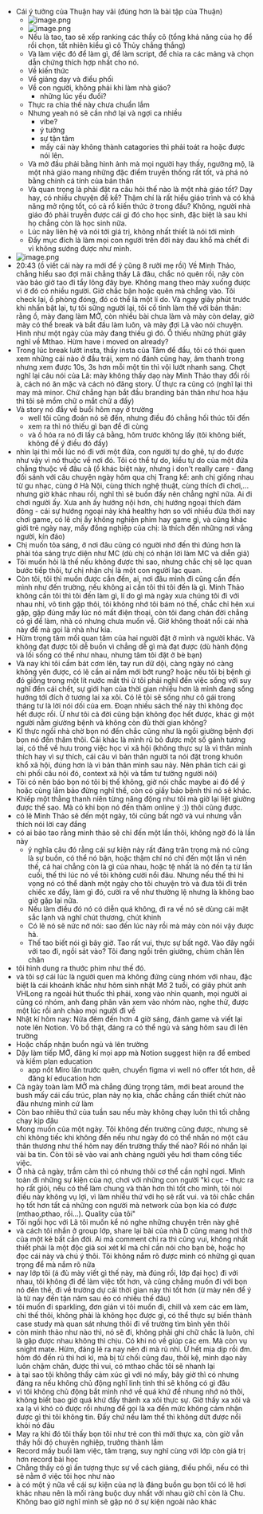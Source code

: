 - Cái ý tưởng của Thuận hay vãi (đúng hơn là bài tập của Thuận)
	- ![image.png](../assets/image_1668259138685_0.png)
	- ![image.png](../assets/image_1668259114836_0.png)
	- Nếu là tao, tao sẽ xếp ranking các thầy cô (tổng khả năng của họ để rồi chọn, tất nhiên kiểu gì cô Thủy chẳng thắng)
	- Và làm việc đó để làm gì, để làm script, để chia ra các mảng và chọn dẫn chứng thích hợp nhất cho nó.
	- Về kiến thức
	- Về giảng dạy và điều phối
	- Về con người, không phải khi làm nhà giáo?
		- những lúc yếu đuối?
	- Thực ra chia thế này chưa chuẩn lắm
	- Nhưng yeah nó sẽ cần nhớ lại và ngợi ca nhiều
		- vibe?
		- ý tưởng
		- sự tận tâm
		- mấy cái này không thành catagories thì phải toát ra hoặc được nói lên.
	- Và mở đầu phải bằng hình ảnh mà mọi người hay thấy, ngưỡng mộ, là một nhà giáo mang những đặc điểm truyền thống rất tốt, và phá nó bằng chính cá tính của bản thân
	- Và quan trọng là phải đặt ra câu hỏi thế nào là một nhà giáo tốt? Dạy hay, có nhiều chuyện để kể? Thậm chí là rất hiểu giáo trình và có khả năng mở rộng tốt, có cả rổ kiến thức ở trong đầu? Không, người nhà giáo đó phải truyền được cái gì đó cho học sinh, đặc biệt là sau khi họ chẳng còn là học sinh nữa.
	- Lúc này liên hệ và nói tới giá trị, không nhất thiết là nói tới mình
	- Đấy mục đích là làm mọi con người trên đời này đau khổ mà chết đi vì không sướng được như mình.
- ![image.png](../assets/image_1668259092865_0.png)
- 20:43 (ồ viết cái này ra mới để ý cũng 8 rưỡi mẹ rồi) Về Minh Thảo, chẳng hiểu sao đợi mãi chẳng thấy Lã đâu, chắc nó quên rồi, nãy còn vào bảo giờ tao đi tẩy lông đây bye. Không mang theo mày xuống được vì ở đó có nhiều người. Giờ chắc bận hoặc quên mà chẳng vào. Tôi check lại, ồ phòng đóng, đó có thể là một lí do. Và ngay giây phút trước khi nhấn bật lại, tự tôi sững người lại, tôi cố tình làm thế với bản thân: rằng ồ, mày đang làm MỞ, còn nhiều bài chưa làm và mày còn delay, giờ mày có thể break và bắt đầu làm luôn, và mày đợi Lã vào nói chuyện. Hình như một ngày của mày đang thiếu gì đó. Ồ thiếu những phút giây nghĩ về Mthao. Hừm have i moved on already?
- Trong lúc break lướt insta, thấy insta của Tâm để đầu, tôi có thói quen xem những cái nào ở đầu trái, xem nó đánh cũng hay, âm thanh trong nhưng xem được 10s, 3s hơn mỗi một tin thì vội lướt nhanh sang. Chợt nghĩ lại câu nói của Lã: mày không thấy dạo này Minh Thảo thay đổi rồi à, cách nó ăn mặc và cách nó đăng story. Ừ thực ra cũng có (nghĩ lại thì may mà minor. Chứ chẳng hạn bắt đầu branding bản thân như hoa hậu thì tôi sẽ mồm chữ o mắt chữ a đấy)
- Và story nó đầy về buổi hôm nay ở trường
	- well tôi cũng đoán nó sẽ đến, nhưng điều đó chẳng hối thúc tôi đến
	- xem ra thì nó thiếu gì bạn để đi cùng
	- và ồ hóa ra nó đi lấy cả bằng, hôm trước không lấy (tôi không biết, không để ý điều đó đấy)
- nhìn lại thì mỗi lúc nó đi với một đứa, con người tự do ghê, tự do được như vậy vì nó thuộc về nơi đó. Tôi có thể tự do, kiểu tự do của một đứa chẳng thuộc về đâu cả (ồ khác biệt này, nhưng i don't really care - đang đối sánh với câu chuyện ngày hôm qua chị Trang kể: anh chị giống nhau từ gu nhạc, cùng ở Hà Nội, cùng thích nghệ thuật, cùng thích đi chơi,... nhưng giờ khác nhau rồi, nghĩ thì sẽ buồn đấy nên chẳng nghĩ nữa. Ai đi chơi người ấy. Xưa anh ấy hướng nội hơn, chị hướng ngoại thích đám đông - cái sự hướng ngoại này khá healthy hơn so với nhiều đứa thời nay chơi game, có lẽ chị ấy không nghiện phim hay game gì, và cũng khác giới trẻ ngày nay, mấy đồng nghiệp của chị: là thích đến những nơi vắng người, kín đáo)
- Chị muốn tỏa sáng, ở nơi đâu cũng có người nhớ đến thì đúng hơn là phải tỏa sáng trực diện như MC (dù chị có nhận lời làm MC và diễn giả)
- Tôi muốn hỏi là thế nếu không được thì sao, nhưng chắc chị sẽ lạc quan bước tiếp thôi, tự chị nhận chị là một con người lạc quan.
- Còn tôi, tôi thì muốn được cần đến, ai, nơi đâu mình đi cũng cần đến mình  như đến trường, nếu không ai cần tôi thì tôi đến là gì. Minh Thảo không cần tôi thì tôi đến làm gì, lí do gì mà ngày xưa chúng tôi đi với nhau nhỉ, vô tình gặp thôi, tôi không nhớ tôi bám nó thế, chắc chỉ hên xui gặp, gặp đúng mấy lúc nó mất điện thoại, còn tôi đang chán đời chẳng có gì để làm, nhà có nhưng chưa muốn về. Giờ không thoát nổi cái nhà này để mà gọi là nhà như kia.
- Hừm trọng tâm mối quan tâm của hai người đặt ở mình và người khác. Và không đạt được tôi dễ buồn vì chẳng dễ gì mà đạt được (dù hành động và lối sống có thể như nhau, nhưng tâm tôi đặt ở bè bạn)
- Và nay khi tôi cầm bát cơm lên, tay run dữ dội, càng ngày nó càng không yên được, có lẽ cần ai nắm mới bớt  rung? hoặc nếu tôi bị bệnh gì đó giống trong một lít nước mắt thì ừ tôi phải nghĩ đến việc sống với suy nghĩ đến cái chết, sự giới hạn của thời gian nhiều hơn là mình đang sống hướng tới đích ở tương lai xa xôi. Có lẽ tôi sẽ sống như cô gái trong tháng tư là lời nói dối của em. Đoạn nhiều sách thế này thì không đọc hết được rồi. Ừ như tôi cả đời cũng bận không đọc hết được, khác gì một người nằm giường bệnh và không còn đủ thời gian không?
- KÌ thực ngồi nhà chờ bọn nó đến chắc cũng như là ngồi giường bệnh đợi bọn nó đến thăm thôi. Cái khác là mình rũ bỏ được một số gánh tương lai, có thể về hưu trong việc học vì xã hội (không thực sự là vì thân mình thích hay vì sự thích, cái câu vì bản thân người ta nói đặt trong khuôn khổ xã hội, đúng hơn là vì bản thân mình sau này. Nên phân tích cái gì chi phối câu nói đó, context xã hội và tầm tư tưởng người nói)
- Tôi có nên báo bọn nó tôi bị thế không, giờ nói chắc maybe ai đó để ý hoặc cùng lắm bảo đừng nghĩ thế, còn có giấy báo bệnh thì nó sẽ khác.
- Khiếp một thằng thanh niên từng năng động như tôi mà giờ lại liệt giường được thế sao. Mà có khi bọn nó đến thăm online ý :)) thôi cũng được.
- có lẽ Minh Thảo sẽ đến một ngày, tôi cũng bất ngờ và vui nhưng vẫn thích nói lời cay đắng
- có ai bảo tao rằng minh thảo sẽ chỉ đến một lần thôi, không ngờ đó là lần này
	- ý nghĩa câu đó rằng cái sự kiện này rất đáng trân trọng mà nó cũng là sự buồn, có thể nó bận, hoặc thậm chí nó chỉ đến một lần vì nên thế, cả hai chẳng còn là gì của nhau, hoặc tệ nhất là nó đến tạ từ lần cuối, thế thì lúc nó về tôi không cười nổi đâu. Nhưng nếu thế thì hi vọng nó có thể dành một ngày cho tôi chuyện trò và đưa tôi đi trên chiếc xe đẩy, làm gì đó, cười ra về như thường lệ nhưng là không bao giờ gặp lại nữa.
	- Nếu làm điều đó nó có diễn quá không, đi ra về nó sẽ dùng cái mặt sắc lạnh và nghĩ chút thương, chút khinh
	- Có lẽ nó sẽ nức nở nói: sao đến lúc này rồi mà mày còn nói vậy được hả.
	- Thế tao biết nói gì bây giờ. Tao rất vui, thực sự bất ngờ. Vào đây ngồi với tao đi, ngồi sát vào? Tôi đang ngồi trên giường, chùm chăn lên chân
- tôi hình dung ra thước phim như thế đó.
- và tôi sợ cái lúc là người quen mà không đứng cùng nhóm với nhau, đặc biệt là cái khoảnh khắc như hôm sinh nhật Mở 2 tuổi, có giây phút anh VHLong ra ngoài hút thuốc thì phải, xong vào nhìn quanh, mọi người ai cũng có nhóm, anh đang phân vân xem vào nhóm nào, nghe thử, được một lúc rồi anh chào mọi người đi về
- Nhật kí hôm nay: Nửa đêm đến hơn 4 giờ sáng, đánh game và viết lại note lên Notion. Vô bổ thật, đáng ra có thể ngủ và sáng hôm sau đi lên trường
- Hoặc chấp nhận buồn ngủ và lên trường
- Dậy làm tiếp MỞ, đăng kí mọi app mà Notion suggest hiện ra để embed và kiếm plan education
	- app nốt Miro lần trước quên, chuyển figma vì well nó offer tốt hơn, dễ đăng kí education hơn
- Cả ngày toàn làm MỞ mà chẳng đúng trọng tâm, mới beat around the bush mấy cái cấu trúc, plan này nọ kia, chắc chẳng cần thiết chút nào đâu nhưng mình cứ làm
- Còn bao nhiêu thứ của tuần sau nếu mày không chạy luôn thì tối chẳng chạy kịp đâu
- Mong muốn của một ngày. Tôi không đến trường cũng được, nhưng sẽ chỉ không tiếc khi không đến nếu như ngày đó có thể nhắn nó một câu thân thương như thế hôm nay đến trường thấy thế nào? Rồi nó nhắn lại vài ba tin. Còn tôi sẽ vào vai anh chàng người yêu hơi tham công tiếc việc.
- Ở nhà cả ngày, trầm cảm thì có nhưng thôi cơ thể cần nghỉ ngơi. Mình toàn đi những sự kiện của nợ, chơi với những con người "kì cục - thực ra họ rất giỏi, nếu có thể làm chung và thân hơn thì tốt cho mình, tôi nói điều này không vụ lợi, vì làm nhiều thứ với họ sẽ rất vui. và tôi chắc chắn họ tốt hơn tất cả những con người mà network của bọn kia có được (mthao,pthao, rồi...). Quality của tôi"
- Tối ngồi học với Lã tôi muốn kể nó nghe những chuyện trên này ghê
- và cách tôi nhắn ở group lớp, share lại bài của nhà D cũng mang hơi thở của một kẻ bất cần đời. Ai mà comment chỉ ra thì cũng vui, không nhất thiết phải là một độc giả soi xét kĩ mà chỉ cần nói cho bạn bè, hoặc họ đọc cái này và chú ý thôi. Tôi không nắm rõ được mình có những gì quan trọng để mà nắm rõ nữa
- nay lớp tôi (á đù mày viết gì thế này, mà đúng rồi, lớp đại học) đi với nhau, tôi không đi để làm việc tốt hơn, và cũng chẳng muốn đi với bọn nó đến thế, đi về trường dự cái thời gian này thì tốt hơn (ừ mày nên để ý là từ nay đến tận năm sau éo có nhiều thế đâu)
- tôi muốn đi sparkling, đơn giản vì tôi muốn đi, chill và xem các em làm, chỉ thế thôi, không phải là không học được gì, có thể thực sự biến thành case study mà quan sát nhưng thôi đi về trường tìm bình yên thôi
- còn minh thảo như nào thì, nó sẽ đi, không phải ghi chữ chắc là luôn, chỉ là gặp được nhau không thì chịu. Có khi nó về giúp các em. Mà còn vụ snight mate. Hừm, đáng lẽ ra nay nên đi mà rủ nhỉ. Ừ hết mịa dịp rồi đm. hôm đó đến rủ thì hơi kì, mà bị từ chối cũng đau, thôi kệ, mình dạo này luôn chậm chân, được thì vui, có mthao chắc tôi sẽ nhanh lại
- à tại sao tôi không thấy cảm xúc gì với nó mấy, bây giờ thì có nhưng đáng ra nếu không chủ động nghĩ linh tinh thì sẽ không có gì đâu
- vì tôi không chủ động bắt mình nhớ về quá khứ để nhung nhớ nó thôi, không biết bao giờ quá khứ đấy thành xa xôi thực sự. Giờ thấy xa xôi và xa lạ vì khó có được rồi nhưng để gọi là xa đến mức không cảm nhận được gì thì tôi không tin. Đấy chứ nếu làm thế thì không dứt được nổi khỏi nó đâu
- May ra khi đó tôi thấy bọn tôi như trẻ con thì mới thực xa, còn giờ vẫn thấy hồi đó chuyên nghiệp, trưởng thành lắm
- Record mấy buổi làm việc, tâm trạng, suy nghĩ cùng với lớp còn giá trị hơn record bài học
- Chẳng thấy có gì ấn tượng thực sự về cách giảng, điều phối, nếu có thì sẽ nằm ở việc tôi học như nào
- à có một ý nữa về cái sự kiện của nợ là đáng buồn gu bọn tôi có lẽ hơi khác nhau nên là mối ràng buộc duy nhất với nhau giờ chỉ còn là Chu. Không bao giờ nghĩ mình sẽ gặp nó ở sự kiện ngoài nào khác